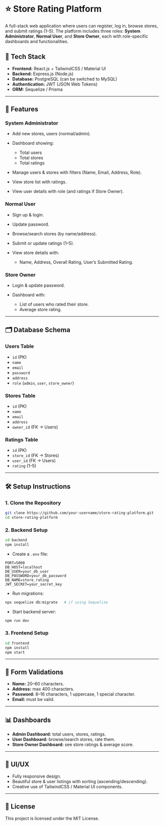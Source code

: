 # ⭐ Store Rating Platform

A full-stack web application where users can register, log in, browse stores, and submit ratings (1–5). The platform includes three roles: **System Administrator**, **Normal User**, and **Store Owner**, each with role-specific dashboards and functionalities.

## 🚀 Tech Stack

* **Frontend:** React.js + TailwindCSS / Material UI
* **Backend:** Express.js (Node.js)
* **Database:** PostgreSQL (can be switched to MySQL)
* **Authentication:** JWT (JSON Web Tokens)
* **ORM:** Sequelize / Prisma

---

## 🔑 Features

### System Administrator

* Add new stores, users (normal/admin).
* Dashboard showing:

  * Total users
  * Total stores
  * Total ratings
* Manage users & stores with filters (Name, Email, Address, Role).
* View store list with ratings.
* View user details with role (and ratings if Store Owner).

### Normal User

* Sign up & login.
* Update password.
* Browse/search stores (by name/address).
* Submit or update ratings (1–5).
* View store details with:

  * Name, Address, Overall Rating, User’s Submitted Rating.

### Store Owner

* Login & update password.
* Dashboard with:

  * List of users who rated their store.
  * Average store rating.

---

## 🗂 Database Schema

### Users Table

* `id` (PK)
* `name`
* `email`
* `password`
* `address`
* `role` (`admin`, `user`, `store_owner`)

### Stores Table

* `id` (PK)
* `name`
* `email`
* `address`
* `owner_id` (FK → Users)

### Ratings Table

* `id` (PK)
* `store_id` (FK → Stores)
* `user_id` (FK → Users)
* `rating` (1–5)

---

## 🛠 Setup Instructions

### 1. Clone the Repository

```bash
git clone https://github.com/your-username/store-rating-platform.git
cd store-rating-platform
```

### 2. Backend Setup

```bash
cd backend
npm install
```

* Create a `.env` file:

```env
PORT=5000
DB_HOST=localhost
DB_USER=your_db_user
DB_PASSWORD=your_db_password
DB_NAME=store_rating
JWT_SECRET=your_secret_key
```

* Run migrations:

```bash
npx sequelize db:migrate   # if using Sequelize
```

* Start backend server:

```bash
npm run dev
```

### 3. Frontend Setup

```bash
cd frontend
npm install
npm start
```

---

## 🔐 Form Validations

* **Name:** 20–60 characters.
* **Address:** max 400 characters.
* **Password:** 8–16 characters, 1 uppercase, 1 special character.
* **Email:** must be valid.

---

## 📊 Dashboards

* **Admin Dashboard:** total users, stores, ratings.
* **User Dashboard:** browse/search stores, rate them.
* **Store Owner Dashboard:** see store ratings & average score.

---

## 🎨 UI/UX

* Fully responsive design.
* Beautiful store & user listings with sorting (ascending/descending).
* Creative use of TailwindCSS / Material UI components.

---


## 📜 License

This project is licensed under the MIT License.

